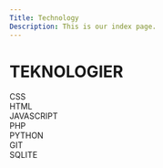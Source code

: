 ```yaml
---
Title: Technology
Description: This is our index page.
---
```


TEKNOLOGIER
==========================


<main id="tech-main">
    <div id="css-block" class="tech-block">CSS</div>
    <div id="html-block" class="tech-block">HTML</div>
    <div id="js-block" class="tech-block">JAVASCRIPT</div>
    <div id="php-block" class="tech-block">PHP</div>
    <div id="python-block" class="tech-block">PYTHON</div>
    <div id="git-block" class="tech-block">GIT</div>
    <div id="sqlite-block" class="tech-block">SQLITE</div>
</main>